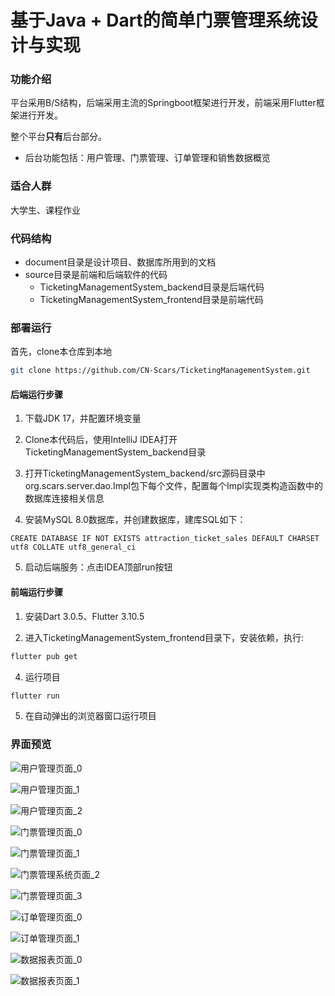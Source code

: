 # 基于Java + Dart的简单门票管理系统设计与实现

### 功能介绍

平台采用B/S结构，后端采用主流的Springboot框架进行开发，前端采用Flutter框架进行开发。

整个平台**只有**后台部分。

- 后台功能包括：用户管理、门票管理、订单管理和销售数据概览

### 适合人群

大学生、课程作业


### 代码结构

- document目录是设计项目、数据库所用到的文档
- source目录是前端和后端软件的代码
  - TicketingManagementSystem_backend目录是后端代码
  - TicketingManagementSystem_frontend目录是前端代码

### 部署运行

首先，clone本仓库到本地

```bash
git clone https://github.com/CN-Scars/TicketingManagementSystem.git
```

#### 后端运行步骤

1. 下载JDK 17，并配置环境变量

2. Clone本代码后，使用IntelliJ IDEA打开TicketingManagementSystem_backend目录

3. 打开TicketingManagementSystem_backend/src源码目录中org.scars.server.dao.Impl包下每个文件，配置每个Impl实现类构造函数中的数据库连接相关信息

4. 安装MySQL 8.0数据库，并创建数据库，建库SQL如下：
```mysql
CREATE DATABASE IF NOT EXISTS attraction_ticket_sales DEFAULT CHARSET utf8 COLLATE utf8_general_ci
```
5. 启动后端服务：点击IDEA顶部run按钮


#### 前端运行步骤

1. 安装Dart 3.0.5、Flutter 3.10.5

3. 进入TicketingManagementSystem_frontend目录下，安装依赖，执行:
```bash
flutter pub get
```
4. 运行项目
```bash
flutter run
```
5. 在自动弹出的浏览器窗口运行项目


### 界面预览

![用户管理页面_0](document/DevelopmentDocumentation/imgs/UserManagement_0.png)

![用户管理页面_1](document/DevelopmentDocumentation/imgs/UserManagement_1.png)

![用户管理页面_2](document/DevelopmentDocumentation/imgs/UserManagement_2.png)

![门票管理页面_0](document/DevelopmentDocumentation/imgs/Ticket_Management_0.png)

![门票管理页面_1](document/DevelopmentDocumentation/imgs/Ticket_Management_1.png)

![门票管理系统页面_2](document/DevelopmentDocumentation/imgs/Ticket_Management_2.png)

![门票管理页面_3](document/DevelopmentDocumentation/imgs/Ticket_Management_3.png)

![订单管理页面_0](document/DevelopmentDocumentation/imgs/Order_Management_0.png)

![订单管理页面_1](document/DevelopmentDocumentation/imgs/Order_Management_1.png)

![数据报表页面_0](document/DevelopmentDocumentation/imgs/Report_0.png)

![数据报表页面_1](document/DevelopmentDocumentation/imgs/Report_1.png)
